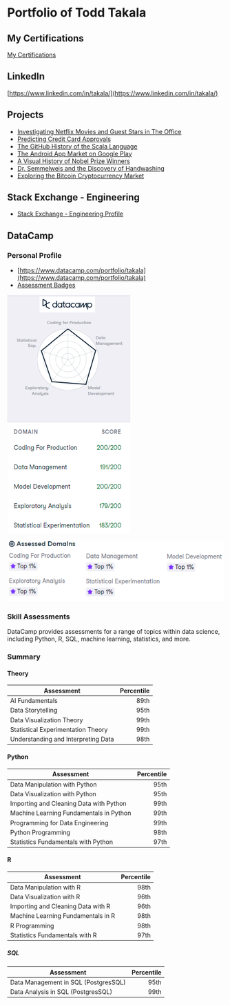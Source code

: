 # Portfolio of Todd Takala

## My Certifications

[My Certifications](https://github.com/toddtakala/portfolio/tree/main/certs)

## LinkedIn          

[https://www.linkedin.com/in/takala/](https://www.linkedin.com/in/takala/)

## Projects

* [Investigating Netflix Movies and Guest Stars in The Office](https://app.datacamp.com/workspace/w/74364665-47ec-4448-a1d6-ece7d0d906aa)
* [Predicting Credit Card Approvals](https://app.datacamp.com/workspace/w/3cdac102-7205-4f80-bca6-914d31f21f23)
* [The GitHub History of the Scala Language](https://app.datacamp.com/workspace/w/1e012d05-2a5d-4e43-b098-d8980289d9a5)
* [The Android App Market on Google Play](https://app.datacamp.com/workspace/w/1124fc03-254b-4953-9a0f-edb01baeaa10)
* [A Visual History of Nobel Prize Winners](https://app.datacamp.com/workspace/w/ef91c9a9-4d2a-4b2e-864e-80e664591006)
* [Dr. Semmelweis and the Discovery of Handwashing](https://app.datacamp.com/workspace/w/b946c928-c8f0-460b-9928-e752829ea351)
* [Exploring the Bitcoin Cryptocurrency Market](https://app.datacamp.com/workspace/w/cce07406-8f83-4ccb-a49c-5f014580b6a8)


## Stack Exchange - Engineering

* [Stack Exchange - Engineering Profile](https://engineering.stackexchange.com/users/13416/todd-takala)

## DataCamp

### Personal Profile

* [https://www.datacamp.com/portfolio/takala](https://www.datacamp.com/portfolio/takala)
* [Assessment Badges](assessment-badges.md)

![](resources/datacamp/profile.png)

![](resources/datacamp/assessed-domains.png)

### Skill Assessments

DataCamp provides assessments for a range of topics within data science, including Python, R, SQL, machine learning, statistics, and more.


### Summary

#### Theory

| Assessment                                | Percentile    |
| ---                                       | ---:          |
| AI Fundamentals                           | 89th          |
| Data Storytelling                         | 95th          |
| Data Visualization Theory                 | 99th          |
| Statistical Experimentation Theory        | 99th          |
| Understanding and Interpreting Data       | 98th          |

#### Python

| Assessment                                | Percentile    |
| ---                                       | ---:          |
| Data Manipulation with Python             | 95th          |
| Data Visualization with Python            | 95th          |
| Importing and Cleaning Data with Python   | 99th          |
| Machine Learning Fundamentals in Python   | 99th          |
| Programming for Data Engineering          | 99th          |
| Python Programming			            | 98th          |
| Statistics Fundamentals with Python       | 97th          |

#### R

| Assessment                                | Percentile    |
| ---                                       | ---:          |
| Data Manipulation with R                  | 98th          |
| Data Visualization with R                 | 96th          |
| Importing and Cleaning Data with R        | 96th          |
| Machine Learning Fundamentals in R        | 98th          |
| R Programming                             | 98th          |
| Statistics Fundamentals with R            | 97th          |


##### SQL

| Assessment                                | Percentile    |
| ---                                       | ---:          |
| Data Management in SQL (PostgresSQL)      | 95th          |
| Data Analysis in SQL (PostgresSQL)        | 99th          |
